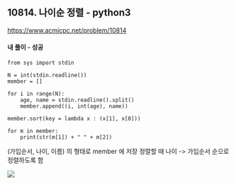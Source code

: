 ## 10814. 나이순 정렬 - python3
https://www.acmicpc.net/problem/10814

#### 내 풀이 - 성공
```
from sys import stdin

N = int(stdin.readline())
member = []

for i in range(N):
    age, name = stdin.readline().split()
    member.append((i, int(age), name))

member.sort(key = lambda x : (x[1], x[0]))

for m in member:
    print(str(m[1]) + " " + m[2])
```
(가입순서, 나이, 이름) 의 형태로 member 에 저장
정렬할 때 나이 -> 가입순서 순으로 정렬하도록 함

![](https://images.velog.io/images/jsh5408/post/9db02dcb-7370-402d-83d0-8ba6395e064b/image.png)